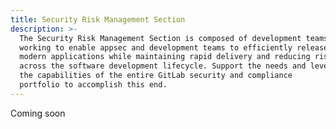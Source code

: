 ```yaml
---
title: Security Risk Management Section
description: >-
  The Security Risk Management Section is composed of development teams
  working to enable appsec and development teams to efficiently release secure
  modern applications while maintaining rapid delivery and reducing risk
  across the software development lifecycle. Support the needs and leverage
  the capabilities of the entire GitLab security and compliance
  portfolio to accomplish this end.
---
```


Coming soon
